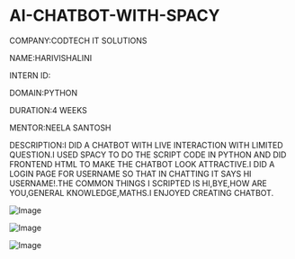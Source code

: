 # AI-CHATBOT-WITH-SPACY
COMPANY:CODTECH IT SOLUTIONS

NAME:HARIVISHALINI

INTERN ID:

DOMAIN:PYTHON

DURATION:4 WEEKS

MENTOR:NEELA SANTOSH

DESCRIPTION:I DID A CHATBOT WITH LIVE INTERACTION WITH LIMITED QUESTION.I USED SPACY TO DO THE SCRIPT CODE IN PYTHON AND 
            DID FRONTEND HTML TO MAKE THE CHATBOT LOOK ATTRACTIVE.I DID A LOGIN PAGE FOR USERNAME SO THAT IN CHATTING IT 
            SAYS HI USERNAME!.THE COMMON THINGS I SCRIPTED IS HI,BYE,HOW ARE YOU,GENERAL KNOWLEDGE,MATHS.I ENJOYED CREATING 
            CHATBOT.

![Image](https://github.com/user-attachments/assets/32dee1c1-a652-4e0e-9a6a-a556991eaec6)

![Image](https://github.com/user-attachments/assets/5f9d7385-3149-4773-9728-574fc55c9646)

![Image](https://github.com/user-attachments/assets/577410c6-99e4-4768-9c95-2da74e5e4eee)

